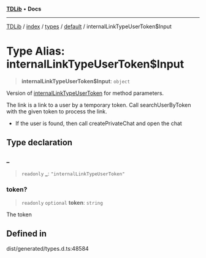 [**TDLib**](../../../../../../README.md) • **Docs**

***

[TDLib](../../../../../../modules.md) / [index](../../../../../README.md) / [types](../../../README.md) / [default](../README.md) / internalLinkTypeUserToken$Input

# Type Alias: internalLinkTypeUserToken$Input

> **internalLinkTypeUserToken$Input**: `object`

Version of [internalLinkTypeUserToken](internalLinkTypeUserToken.md) for method parameters.

The link is a link to a user by a temporary token. Call searchUserByToken with the given token to process the link.

- If the user is found, then call createPrivateChat and open the chat

## Type declaration

### \_

> `readonly` **\_**: `"internalLinkTypeUserToken"`

### token?

> `readonly` `optional` **token**: `string`

The token

## Defined in

dist/generated/types.d.ts:48584
